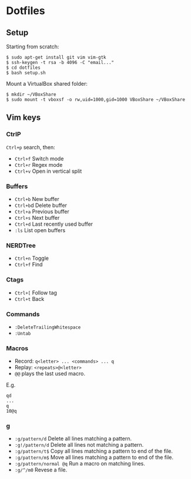# Dotfiles

## Setup

Starting from scratch:
```
$ sudo apt-get install git vim vim-gtk
$ ssh-keygen -t rsa -b 4096 -C "email..."
$ cd dotfiles
$ bash setup.sh
```

Mount a VirtualBox shared folder:
```
$ mkdir ~/VBoxShare
$ sudo mount -t vboxsf -o rw,uid=1000,gid=1000 VBoxShare ~/VBoxShare
```

## Vim keys

### CtrlP

`Ctrl+p` search, then:
- `Ctrl+f` Switch mode
- `Ctrl+r` Regex mode
- `Ctrl+v` Open in vertical split

### Buffers

- `Ctrl+b`    New buffer
- `Ctrl+b`d   Delete buffer
- `Ctrl+a`    Previous buffer
- `Ctrl+s`    Next buffer
- `Ctrl+d`    Last recently used buffer
- `:ls`       List open buffers

### NERDTree

- `Ctrl+n`    Toggle
- `Ctrl+f`    Find

### Ctags

- `Ctrl+[`    Follow tag
- `Ctrl+t`    Back

### Commands

- `:DeleteTrailingWhitespace`
- `:Untab`

### Macros

- Record: `q<letter> ... <commands> ... q`
- Replay: `<repeats>@<letter>`
- `@@` plays the last used macro.

E.g.
```
qd
...
q
10@q
```

### g

- `:g/pattern/d`         Delete all lines matching a pattern.
- `:g!/pattern/d`        Delete all lines not matching a pattern.
- `:g/pattern/t$`        Copy all lines matching a pattern to end of the file.
- `:g/pattern/m$`        Move all lines matching a pattern to end of the file.
- `:g/pattern/normal @q` Run a macro on matching lines.
- `:g/^/m0`              Revese a file.
